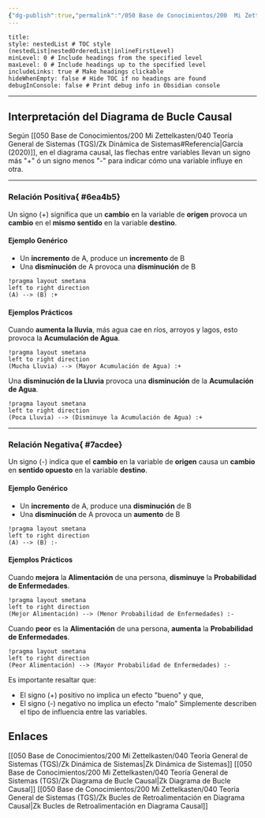 ```yaml
---
{"dg-publish":true,"permalink":"/050 Base de Conocimientos/200  Mi Zettelkasten/040 Teoría General de Sistemas (TGS)/Zk Interpretación del Diagrama de Bucle Causal/","tags":["definir"]}
---
```


```table-of-contents
title: 
style: nestedList # TOC style (nestedList|nestedOrderedList|inlineFirstLevel)
minLevel: 0 # Include headings from the specified level
maxLevel: 0 # Include headings up to the specified level
includeLinks: true # Make headings clickable
hideWhenEmpty: false # Hide TOC if no headings are found
debugInConsole: false # Print debug info in Obsidian console
```

----

## Interpretación del Diagrama de Bucle Causal
Según [[050 Base de Conocimientos/200  Mi Zettelkasten/040 Teoría General de Sistemas (TGS)/Zk Dinámica de Sistemas#Referencia\|García (2020)]], en el diagrama causal, las flechas entre variables llevan un signo más "+" ó un signo menos "-" para indicar cómo una variable influye en otra.

----
### Relación Positiva{ #6ea4b5}


Un signo (+) significa que un **cambio** en la variable de **origen** provoca un **cambio** en el **mismo sentido** en la variable **destino**.
#### Ejemplo Genérico
- Un **incremento** de A, produce un **incremento** de B
- Una **disminución** de A provoca una **disminución** de B
```plantuml
!pragma layout smetana
left to right direction
(A) --> (B) :+
```

#### Ejemplos Prácticos
Cuando **aumenta la lluvia**, más agua cae en ríos, arroyos y lagos, esto provoca la **Acumulación de Agua**.
```plantuml
!pragma layout smetana
left to right direction
(Mucha Lluvia) --> (Mayor Acumulación de Agua) :+
```

Una **disminución de la Lluvia** provoca una **disminución** de la **Acumulación de Agua**.
```plantuml
!pragma layout smetana
left to right direction
(Poca Lluvia) --> (Disminuye la Acumulación de Agua) :+
```

----
### Relación Negativa{ #7acdee}


Un signo (-) indica que el **cambio** en la variable de **origen** causa un **cambio** en **sentido opuesto** en la variable **destino**.

#### Ejemplo Genérico
- Un **incremento** de A, produce una **disminución** de B
- Una **disminución** de A provoca un **aumento** de B
```plantuml
!pragma layout smetana
left to right direction
(A) --> (B) :-
```

#### Ejemplos Prácticos
Cuando **mejora** la **Alimentación** de una persona, **disminuye** la **Probabilidad de Enfermedades**.
```plantuml
!pragma layout smetana
left to right direction
(Mejor Alimentación) --> (Menor Probabilidad de Enfermedades) :-
```

Cuando **peor** es la **Alimentación** de una persona, **aumenta** la **Probabilidad de Enfermedades**.
```plantuml
!pragma layout smetana
left to right direction
(Peor Alimentación) --> (Mayor Probabilidad de Enfermedades) :-
```

Es importante resaltar que:
- El signo (+) positivo no implica un efecto "bueno" y que,
- El signo (-) negativo no implica un efecto "malo"
Simplemente describen el tipo de influencia entre las variables.

## Enlaces
[[050 Base de Conocimientos/200  Mi Zettelkasten/040 Teoría General de Sistemas (TGS)/Zk Dinámica de Sistemas\|Zk Dinámica de Sistemas]]
[[050 Base de Conocimientos/200  Mi Zettelkasten/040 Teoría General de Sistemas (TGS)/Zk Diagrama de Bucle Causal\|Zk Diagrama de Bucle Causal]]
[[050 Base de Conocimientos/200  Mi Zettelkasten/040 Teoría General de Sistemas (TGS)/Zk Bucles de Retroalimentación en Diagrama Causal\|Zk Bucles de Retroalimentación en Diagrama Causal]]